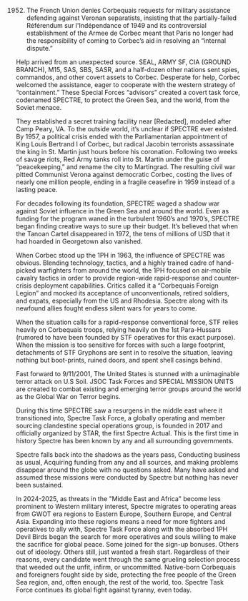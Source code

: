 1952. The French Union denies Corbequais requests for military assistance defending against Veronan separatists, insisting that the partially-failed Référendum sur l'Indépendance of 1949 and its controversial establishment of the Armee de Corbec meant that Paris no longer had the responsibility of coming to Corbec’s aid in resolving an “internal dispute.”

Help arrived from an unexpected source. SEAL, ARMY SF, CIA (GROUND BRANCH), M15, SAS, SBS, SASR, and a half-dozen other nations sent spies, commandos, and other covert assets to Corbec. Desperate for help, Corbec welcomed the assistance, eager to cooperate with the western strategy of “containment.” These Special Forces “advisors” created a covert task force, codenamed SPECTRE, to protect the Green Sea, and the world, from the Soviet menace.

They established a secret training facility near [Redacted], modeled after Camp Peary, VA. To the outside world, it’s unclear if SPECTRE ever existed. By 1957, a political crisis ended with the Parliamentarian appointment of King Louis Bertrand I of Corbec, but radical Jacobin terrorists assassinate the king in St. Martin just hours before his coronation. Following two weeks of savage riots, Red Army tanks roll into St. Martin under the guise of “peacekeeping,” and rename the city to Martingrad. The resulting civil war pitted Communist Verona against democratic Corbec, costing the lives of nearly one million people, ending in a fragile ceasefire in 1959 instead of a lasting peace.

For decades following its foundation, SPECTRE waged a shadow war against Soviet influence in the Green Sea and around the world. Even as funding for the program waned in the turbulent 1960’s and 1970’s, SPECTRE began finding creative ways to sure up their budget. It’s believed that when the Tanoan Cartel disappeared in 1972, the tens of millions of USD that it had hoarded in Georgetown also vanished.

When Corbec stood up the 1PH in 1963, the influence of SPECTRE was obvious. Blending technology, tactics, and a highly trained cadre of hand-picked warfighters from around the world, the 1PH focused on air-mobile cavalry tactics in order to provide region-wide rapid-response and counter-crisis deployment capabilities. Critics called it a “Corbequais Foreign Legion” and mocked its acceptance of unconventionals, retired soldiers, and expats, especially from the US and Rhodesia. Spectre along with its newfound allies fought endless silent wars for years to come.

When the situation calls for a rapid-response conventional force, 
STF relies heavily on Corbequais troops, 
relying heavily on the 1st Para-Hussars  (rumored to have been 
founded by STF operatives for this exact purpose).  When the 
mission is too sensitive for forces with such a large footprint, 
detachments of STF Gryphons are sent in to resolve the situation, 
leaving nothing but boot-prints, ruined doors, and spent shell 
casings behind.  

Fast forward to 9/11/2001, The United States is stunned with a unimaginable terror attack on U.S Soil. JSOC Task Forces and SPECIAL MISSION UNITS are created to combat existing and emerging terror groups around the world as the Global War on Terror begins.

During this time SPECTRE saw a resurgens in the middle east where it transitioned into, Spectre Task Force, a globally operating and member sourcing clandestine special operations group, is founded in 2017 and officially organized by STAR, the first Spectre Actual. This is the first time in history Spectre has been known by any and all surrounding governments.

Spectre falls back into the shadows as the years pass, Conducting business as usual, Acquiring funding from any and all sources, and making problems disappear around the globe with no questions asked. Many have asked and assumed these missions were conducted by Spectre but nothing has never been sustained.

In 2024-2025, as threats in the "Middle East and Africa" become less prominent to Western military interest, Spectre migrates to operating areas from GWOT era regions to Eastern Europe, Southern Europe, and Central Asia. Expanding into these regions means a need for more fighters and operatives to ally with, Spectre Task Force along with the absorbed 1PH Devil Birds began the search for more operatives and souls willing to make the sacrifice for global peace. Some joined for the sign-up bonuses. Others out of ideology. Others still, just wanted a fresh start. Regardless of their reasons, every candidate went through the same grueling selection process that weeded out the unfit, infirm, or uncommitted. Native-born Corbequais and foreigners fought side by side, protecting the free people of the Green Sea region, and, often enough, the rest of the world, too. Spectre Task Force continues its global fight against tyranny, even today.
